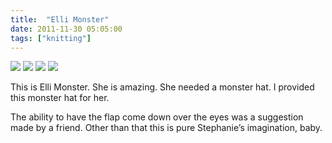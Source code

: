 ```yaml
---
title:  "Elli Monster"
date: 2011-11-30 05:05:00
tags: ["knitting"]
---
```


<img src="/uploads/2011/11/monster01.jpg">
<img src="/uploads/2011/11/monster02.jpg">
<img src="/uploads/2011/11/monster03.jpg">
<img src="/uploads/2011/11/monster04.jpg">


This is Elli Monster. She is amazing. She needed a monster hat. I provided this monster hat for her.

The ability to have the flap come down over the eyes was a suggestion made by a friend. Other than that this is pure Stephanie’s imagination, baby.
